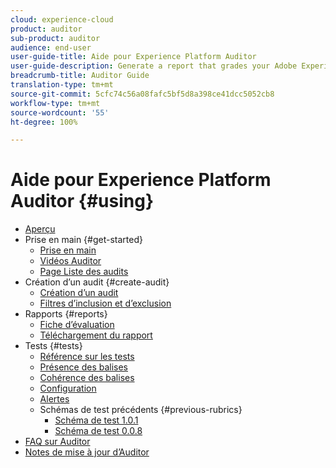 ```yaml
---
cloud: experience-cloud
product: auditor
sub-product: auditor
audience: end-user
user-guide-title: Aide pour Experience Platform Auditor
user-guide-description: Generate a report that grades your Adobe Experience Cloud implementation, with pointers on how to improve it.
breadcrumb-title: Auditor Guide
translation-type: tm+mt
source-git-commit: 5cfc74c56a08fafc5bf5d8a398ce41dcc5052cb8
workflow-type: tm+mt
source-wordcount: '55'
ht-degree: 100%

---
```



# Aide pour Experience Platform Auditor {#using}

+ [Aperçu](overview.md)
+ Prise en main {#get-started}
   + [Prise en main](get-started/getting-started.md)
   + [Vidéos Auditor](get-started/videos.md)
   + [Page Liste des audits](get-started/audit-list.md)
+ Création d’un audit {#create-audit}
   + [Création d’un audit ](create-audit/create-new-audit.md)
   + [Filtres d’inclusion et d’exclusion](create-audit/filters.md)
+ Rapports {#reports}
   + [Fiche d’évaluation](reports/scorecard.md)
   + [Téléchargement du rapport](reports/download-report.md)
+ Tests {#tests}
   + [Référence sur les tests](tests/test-reference.md)
   + [Présence des balises](tests/test-ref-presence.md)
   + [Cohérence des balises](tests/test-ref-consistency.md)
   + [Configuration](tests/test-ref-cfg.md)
   + [Alertes](tests/test-ref-alerts.md)
   + Schémas de test précédents {#previous-rubrics}
      + [Schéma de test 1.0.1](tests/previous-rubrics/test-rubric1-0-1.md)
      + [Schéma de test 0.0.8](tests/previous-rubrics/test-rubric1-0.md)
+ [FAQ sur Auditor](auditor-faq.md)
+ [Notes de mise à jour d’Auditor](release-notes.md)

